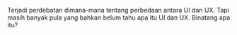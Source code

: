 Terjadi perdebatan dimana-mana tentang perbedaan antara UI dan UX. Tapi masih banyak pula yang bahkan belum tahu apa itu UI dan UX. Binatang apa itu?
